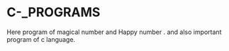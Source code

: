 # C-_PROGRAMS

Here program of magical number and Happy number .
and also important program of c language.
